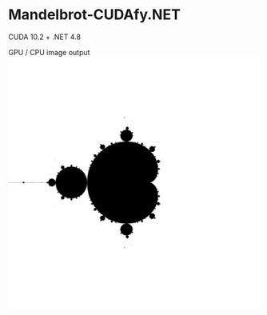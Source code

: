# Mandelbrot-CUDAfy.NET
CUDA 10.2 + .NET 4.8

GPU / CPU image output
![output](https://github.com/TomaszMajek/Mandelbrot-CUDAfy.NET/blob/main/outputMandelbrot_CPU.jpg)
